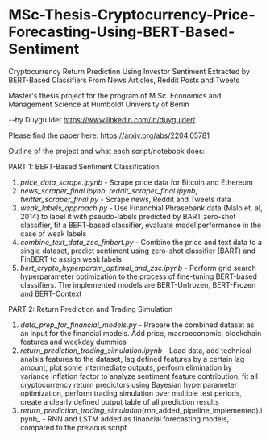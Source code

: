 # MSc-Thesis-Cryptocurrency-Price-Forecasting-Using-BERT-Based-Sentiment

Cryptocurrency Return Prediction Using Investor Sentiment Extracted by BERT-Based Classifiers From News Articles, Reddit Posts and Tweets

Master's thesis project for the program of M.Sc. Economics and Management Science at Humboldt University of Berlin

--by Duygu Ider   https://www.linkedin.com/in/duyguider/

Please find the paper here: https://arxiv.org/abs/2204.05781

Outline of the project and what each script/notebook does:

PART 1: BERT-Based Sentiment Classification
1. _price_data_scrape.ipynb_ - Scrape price data for Bitcoin and Ethereum
2. _news_scraper_final.ipynb_, _reddit_scraper_final.ipynb_, _twitter_scraper_final.py_ - Scrape news, Reddit and Tweets data
3. _weak_labels_approach.py_ - Use Financhial Phrasebank data (Malo et. al, 2014) to label it with pseudo-labels predicted by BART zero-shot classifier, fit a BERT-based classifier, evaluate model performance in the case of weak labels
4. _combine_text_data_zsc_finbert.py_ - Combine the price and text data to a single dataset, predict sentiment using zero-shot classifier (BART) and FinBERT to assign weak labels
5. _bert_crypto_hyperparam_optimal_and_zsc.ipynb_ - Perform grid search hyperparameter optimization to the process of fine-tuning BERT-based classifiers. The implemented models are BERT-Unfrozen, BERT-Frozen and BERT-Context

PART 2: Return Prediction and Trading Simulation
1. _data_prep_for_financial_models.py_ - Prepare the combined dataset as an input for the financial models. Add price, macroeconomic, blockchain features and weekday dummies
2. _return_prediction_trading_simulation.ipynb_ - Load data, add technical analsis features to the dataset, lag defined features by a certain lag amount, plot some intermediate outputs, perform elimination by variance inflation factor to analyze sentiment feature contribution, fit all cryptocurrency return predictors using Bayesian hyperparameter optimization, perform trading simulation over multiple test periods, create a clearly defined output table of all prediction results
3. _return_prediction_trading_simulation_(rnn_added_pipeline_implemented).ipynb_ - RNN and LSTM added as financial forecasting models, compared to the previous script
